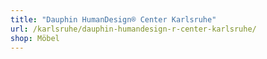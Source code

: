 ```yaml
---
title: "Dauphin HumanDesign® Center Karlsruhe"
url: /karlsruhe/dauphin-humandesign-r-center-karlsruhe/
shop: Möbel
---
```

